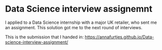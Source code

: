 # Data Science interview assignemnt

I applied to a Data Science internship with a major UK retailer, who sent me an assignment. This solution got me to the next round of interviews.

This is the submission that I handed in:
https://annafurtjes.github.io/Data-science-interview-assignment/
